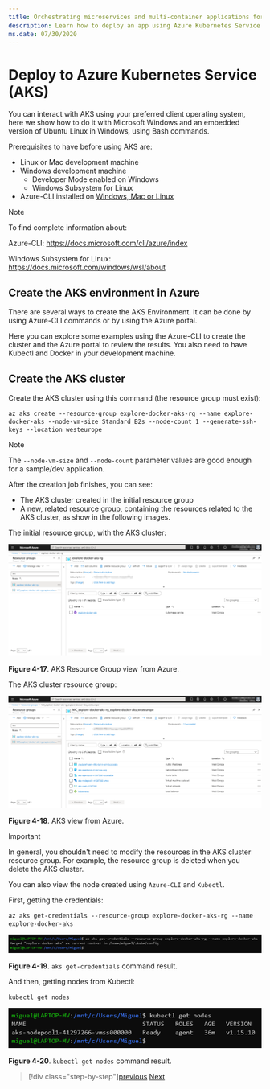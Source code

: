 ```yaml
---
title: Orchestrating microservices and multi-container applications for high scalability and availability
description: Learn how to deploy an app using Azure Kubernetes Service.
ms.date: 07/30/2020
---
```


# Deploy to Azure Kubernetes Service (AKS)

You can interact with AKS using your preferred client operating system, here we show how to do it with Microsoft Windows and an embedded version of Ubuntu Linux in Windows, using Bash commands.

Prerequisites to have before using AKS are:

- Linux or Mac development machine
- Windows development machine
  - Developer Mode enabled on Windows
  - Windows Subsystem for Linux
- Azure-CLI installed on [Windows, Mac or Linux](https://docs.microsoft.com/cli/azure/install-azure-cli)

> [!NOTE]
> To find complete information about:
>
> Azure-CLI: <https://docs.microsoft.com/cli/azure/index>
>
> Windows Subsystem for Linux: <https://docs.microsoft.com/windows/wsl/about>

## Create the AKS environment in Azure

There are several ways to create the AKS Environment. It can be done by using Azure-CLI commands or by using the Azure portal.

Here you can explore some examples using the Azure-CLI to create the cluster and the Azure portal to review the results. You also need to have Kubectl and Docker in your development machine.

## Create the AKS cluster

Create the AKS cluster using this command (the resource group must exist):

```console
az aks create --resource-group explore-docker-aks-rg --name explore-docker-aks --node-vm-size Standard_B2s --node-count 1 --generate-ssh-keys --location westeurope
```

> [!NOTE]
> The `--node-vm-size` and `--node-count` parameter values are good enough for a sample/dev application.

After the creation job finishes, you can see:

- The AKS cluster created in the initial resource group
- A new, related resource group, containing the resources related to the AKS cluster, as show in the following images.

The initial resource group, with the AKS cluster:

![Browser view of an AKS resource group.](media/deploy-azure-kubernetes-service/aks-cluster-view.png)

**Figure 4-17**. AKS Resource Group view from Azure.

The AKS cluster resource group:

![Browser view of the Azure AKS resource group.](media/deploy-azure-kubernetes-service/aks-resource-group-view.png)

**Figure 4-18**. AKS view from Azure.

> [!IMPORTANT]
> In general, you shouldn't need to modify the resources in the AKS cluster resource group. For example, the resource group is deleted when you delete the AKS cluster.

You can also view the node created using `Azure-CLI` and `Kubectl`.

First, getting the credentials:

```console
az aks get-credentials --resource-group explore-docker-aks-rg --name explore-docker-aks
```

![Console output from the above command: Merged "explore-docker-aks" as current context in /home/miguel/.kube/config.](media/deploy-azure-kubernetes-service/get-credentials-command-result.png)

**Figure 4-19**. `aks get-credentials` command result.

And then, getting nodes from Kubectl:

```console
kubectl get nodes
```

![Console output from above command: List of nodes with status, age (time running), and version](media/deploy-azure-kubernetes-service/kubectl-get-nodes-command-result.png)

**Figure 4-20**. `kubectl get nodes` command result.

> [!div class="step-by-step"][previous](orchestrate-high-scalability-availability.md)
> [Next](docker-apps-development-environment.md)
